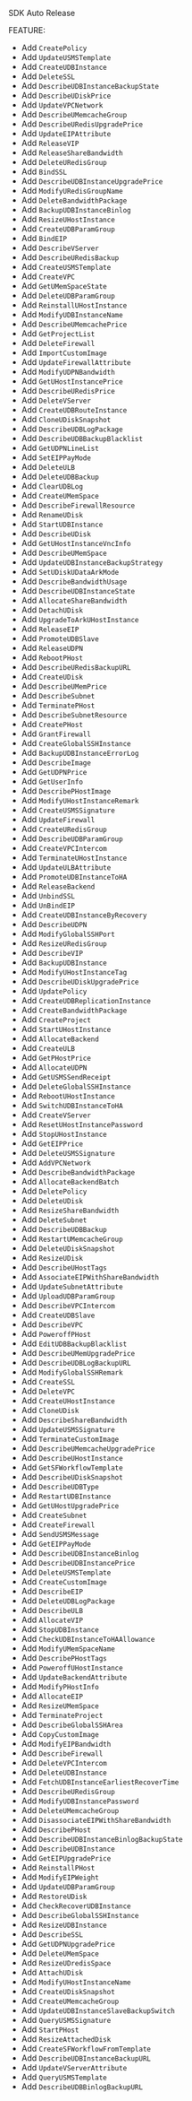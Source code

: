 SDK Auto Release

FEATURE:

- Add `CreatePolicy`
- Add `UpdateUSMSTemplate`
- Add `CreateUDBInstance`
- Add `DeleteSSL`
- Add `DescribeUDBInstanceBackupState`
- Add `DescribeUDiskPrice`
- Add `UpdateVPCNetwork`
- Add `DescribeUMemcacheGroup`
- Add `DescribeURedisUpgradePrice`
- Add `UpdateEIPAttribute`
- Add `ReleaseVIP`
- Add `ReleaseShareBandwidth`
- Add `DeleteURedisGroup`
- Add `BindSSL`
- Add `DescribeUDBInstanceUpgradePrice`
- Add `ModifyURedisGroupName`
- Add `DeleteBandwidthPackage`
- Add `BackupUDBInstanceBinlog`
- Add `ResizeUHostInstance`
- Add `CreateUDBParamGroup`
- Add `BindEIP`
- Add `DescribeVServer`
- Add `DescribeURedisBackup`
- Add `CreateUSMSTemplate`
- Add `CreateVPC`
- Add `GetUMemSpaceState`
- Add `DeleteUDBParamGroup`
- Add `ReinstallUHostInstance`
- Add `ModifyUDBInstanceName`
- Add `DescribeUMemcachePrice`
- Add `GetProjectList`
- Add `DeleteFirewall`
- Add `ImportCustomImage`
- Add `UpdateFirewallAttribute`
- Add `ModifyUDPNBandwidth`
- Add `GetUHostInstancePrice`
- Add `DescribeURedisPrice`
- Add `DeleteVServer`
- Add `CreateUDBRouteInstance`
- Add `CloneUDiskSnapshot`
- Add `DescribeUDBLogPackage`
- Add `DescribeUDBBackupBlacklist`
- Add `GetUDPNLineList`
- Add `SetEIPPayMode`
- Add `DeleteULB`
- Add `DeleteUDBBackup`
- Add `ClearUDBLog`
- Add `CreateUMemSpace`
- Add `DescribeFirewallResource`
- Add `RenameUDisk`
- Add `StartUDBInstance`
- Add `DescribeUDisk`
- Add `GetUHostInstanceVncInfo`
- Add `DescribeUMemSpace`
- Add `UpdateUDBInstanceBackupStrategy`
- Add `SetUDiskUDataArkMode`
- Add `DescribeBandwidthUsage`
- Add `DescribeUDBInstanceState`
- Add `AllocateShareBandwidth`
- Add `DetachUDisk`
- Add `UpgradeToArkUHostInstance`
- Add `ReleaseEIP`
- Add `PromoteUDBSlave`
- Add `ReleaseUDPN`
- Add `RebootPHost`
- Add `DescribeURedisBackupURL`
- Add `CreateUDisk`
- Add `DescribeUMemPrice`
- Add `DescribeSubnet`
- Add `TerminatePHost`
- Add `DescribeSubnetResource`
- Add `CreatePHost`
- Add `GrantFirewall`
- Add `CreateGlobalSSHInstance`
- Add `BackupUDBInstanceErrorLog`
- Add `DescribeImage`
- Add `GetUDPNPrice`
- Add `GetUserInfo`
- Add `DescribePHostImage`
- Add `ModifyUHostInstanceRemark`
- Add `CreateUSMSSignature`
- Add `UpdateFirewall`
- Add `CreateURedisGroup`
- Add `DescribeUDBParamGroup`
- Add `CreateVPCIntercom`
- Add `TerminateUHostInstance`
- Add `UpdateULBAttribute`
- Add `PromoteUDBInstanceToHA`
- Add `ReleaseBackend`
- Add `UnbindSSL`
- Add `UnBindEIP`
- Add `CreateUDBInstanceByRecovery`
- Add `DescribeUDPN`
- Add `ModifyGlobalSSHPort`
- Add `ResizeURedisGroup`
- Add `DescribeVIP`
- Add `BackupUDBInstance`
- Add `ModifyUHostInstanceTag`
- Add `DescribeUDiskUpgradePrice`
- Add `UpdatePolicy`
- Add `CreateUDBReplicationInstance`
- Add `CreateBandwidthPackage`
- Add `CreateProject`
- Add `StartUHostInstance`
- Add `AllocateBackend`
- Add `CreateULB`
- Add `GetPHostPrice`
- Add `AllocateUDPN`
- Add `GetUSMSSendReceipt`
- Add `DeleteGlobalSSHInstance`
- Add `RebootUHostInstance`
- Add `SwitchUDBInstanceToHA`
- Add `CreateVServer`
- Add `ResetUHostInstancePassword`
- Add `StopUHostInstance`
- Add `GetEIPPrice`
- Add `DeleteUSMSSignature`
- Add `AddVPCNetwork`
- Add `DescribeBandwidthPackage`
- Add `AllocateBackendBatch`
- Add `DeletePolicy`
- Add `DeleteUDisk`
- Add `ResizeShareBandwidth`
- Add `DeleteSubnet`
- Add `DescribeUDBBackup`
- Add `RestartUMemcacheGroup`
- Add `DeleteUDiskSnapshot`
- Add `ResizeUDisk`
- Add `DescribeUHostTags`
- Add `AssociateEIPWithShareBandwidth`
- Add `UpdateSubnetAttribute`
- Add `UploadUDBParamGroup`
- Add `DescribeVPCIntercom`
- Add `CreateUDBSlave`
- Add `DescribeVPC`
- Add `PoweroffPHost`
- Add `EditUDBBackupBlacklist`
- Add `DescribeUMemUpgradePrice`
- Add `DescribeUDBLogBackupURL`
- Add `ModifyGlobalSSHRemark`
- Add `CreateSSL`
- Add `DeleteVPC`
- Add `CreateUHostInstance`
- Add `CloneUDisk`
- Add `DescribeShareBandwidth`
- Add `UpdateUSMSSignature`
- Add `TerminateCustomImage`
- Add `DescribeUMemcacheUpgradePrice`
- Add `DescribeUHostInstance`
- Add `GetSFWorkflowTemplate`
- Add `DescribeUDiskSnapshot`
- Add `DescribeUDBType`
- Add `RestartUDBInstance`
- Add `GetUHostUpgradePrice`
- Add `CreateSubnet`
- Add `CreateFirewall`
- Add `SendUSMSMessage`
- Add `GetEIPPayMode`
- Add `DescribeUDBInstanceBinlog`
- Add `DescribeUDBInstancePrice`
- Add `DeleteUSMSTemplate`
- Add `CreateCustomImage`
- Add `DescribeEIP`
- Add `DeleteUDBLogPackage`
- Add `DescribeULB`
- Add `AllocateVIP`
- Add `StopUDBInstance`
- Add `CheckUDBInstanceToHAAllowance`
- Add `ModifyUMemSpaceName`
- Add `DescribePHostTags`
- Add `PoweroffUHostInstance`
- Add `UpdateBackendAttribute`
- Add `ModifyPHostInfo`
- Add `AllocateEIP`
- Add `ResizeUMemSpace`
- Add `TerminateProject`
- Add `DescribeGlobalSSHArea`
- Add `CopyCustomImage`
- Add `ModifyEIPBandwidth`
- Add `DescribeFirewall`
- Add `DeleteVPCIntercom`
- Add `DeleteUDBInstance`
- Add `FetchUDBInstanceEarliestRecoverTime`
- Add `DescribeURedisGroup`
- Add `ModifyUDBInstancePassword`
- Add `DeleteUMemcacheGroup`
- Add `DisassociateEIPWithShareBandwidth`
- Add `DescribePHost`
- Add `DescribeUDBInstanceBinlogBackupState`
- Add `DescribeUDBInstance`
- Add `GetEIPUpgradePrice`
- Add `ReinstallPHost`
- Add `ModifyEIPWeight`
- Add `UpdateUDBParamGroup`
- Add `RestoreUDisk`
- Add `CheckRecoverUDBInstance`
- Add `DescribeGlobalSSHInstance`
- Add `ResizeUDBInstance`
- Add `DescribeSSL`
- Add `GetUDPNUpgradePrice`
- Add `DeleteUMemSpace`
- Add `ResizeUDredisSpace`
- Add `AttachUDisk`
- Add `ModifyUHostInstanceName`
- Add `CreateUDiskSnapshot`
- Add `CreateUMemcacheGroup`
- Add `UpdateUDBInstanceSlaveBackupSwitch`
- Add `QueryUSMSSignature`
- Add `StartPHost`
- Add `ResizeAttachedDisk`
- Add `CreateSFWorkflowFromTemplate`
- Add `DescribeUDBInstanceBackupURL`
- Add `UpdateVServerAttribute`
- Add `QueryUSMSTemplate`
- Add `DescribeUDBBinlogBackupURL`



